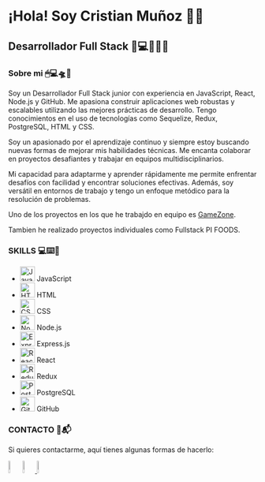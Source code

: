 # ¡Hola! Soy Cristian Muñoz 👋🦾 

## Desarrollador Full Stack 🚀💻👨🏻‍💻

### Sobre mi  🖱💻🛸🔭  

Soy un Desarrollador Full Stack junior con experiencia en JavaScript, React, Node.js y GitHub. Me apasiona construir aplicaciones web robustas y escalables utilizando las mejores prácticas de desarrollo. Tengo conocimientos en el uso de tecnologías como Sequelize, Redux, PostgreSQL, HTML y CSS.

Soy un apasionado por el aprendizaje continuo y siempre estoy buscando nuevas formas de mejorar mis habilidades técnicas. Me encanta colaborar en proyectos desafiantes y trabajar en equipos multidisciplinarios.

Mi capacidad para adaptarme y aprender rápidamente me permite enfrentar desafíos con facilidad y encontrar soluciones efectivas. Además, soy versátil en entornos de trabajo y tengo un enfoque metódico para la resolución de problemas.

Uno de los proyectos en los que he trabajdo en equipo es [GameZone](https://front-gamezone-production.up.railway.app/).

Tambien he realizado proyectos individuales como Fullstack PI FOODS.

### SKILLS 💻⌨️🔧


- <img src="https://cdn.jsdelivr.net/gh/devicons/devicon/icons/javascript/javascript-original.svg" alt="JavaScript" width="30" height="30"/> JavaScript
- <img src="https://cdn.jsdelivr.net/gh/devicons/devicon/icons/html5/html5-original.svg" alt="HTML" width="30" height="30"/> HTML
- <img src="https://cdn.jsdelivr.net/gh/devicons/devicon/icons/css3/css3-original.svg" alt="CSS" width="30" height="30"/> CSS
- <img src="https://cdn.jsdelivr.net/gh/devicons/devicon/icons/nodejs/nodejs-original.svg" alt="Node.js" width="30" height="30"/> Node.js
- <img src="https://cdn.jsdelivr.net/gh/devicons/devicon/icons/express/express-original.svg" alt="Express.js" width="30" height="30"/> Express.js
- <img src="https://cdn.jsdelivr.net/gh/devicons/devicon/icons/react/react-original.svg" alt="React" width="30" height="30"/> React
- <img src="https://cdn.jsdelivr.net/gh/devicons/devicon/icons/redux/redux-original.svg" alt="Redux" width="30" height="30"/> Redux
- <img src="https://cdn.jsdelivr.net/gh/devicons/devicon/icons/postgresql/postgresql-original.svg" alt="PostgreSQL" width="30" height="30"/> PostgreSQL
- <img src="https://cdn.jsdelivr.net/gh/devicons/devicon/icons/github/github-original.svg" alt="GitHub" width="30" height="30"/> GitHub

### CONTACTO  📲📬 

Si quieres contactarme, aquí tienes algunas formas de hacerlo:


<a href="https://www.linkedin.com/in/cristian-mu%C3%B1oz-27215a267" target="_blank"><img src="https://cdn-icons-png.flaticon.com/256/174/174857.png" alt="linkedin icon" width="5%" height="8%"/></a>
<a href="mailto:crz9410@gmail.com">
  <img src="https://w7.pngwing.com/pngs/758/665/png-transparent-new-logo-gmail-google-new-logos-icon.png" alt="Icono de Gmail" width="5%" height="8%">
</a>
<a href="mailto:crisstofer_9410@hotmail.com">
  <img src="https://cdn-icons-png.flaticon.com/512/732/732223.png" alt="Icono de Hotmail" width="5%" height="8%">
</a>
